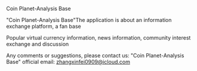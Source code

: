 Coin Planet-Analysis Base

"Coin Planet-Analysis Base"The application is about an information exchange platform, a fan base

Popular virtual currency information, news information, community interest exchange and discussion

Any comments or suggestions, please contact us: "Coin Planet-Analysis Base" official email: zhangxinfei0909@icloud.com
